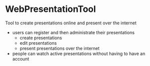WebPresentationTool
===================

Tool to create presentations online and present over the internet
- users can register and then administrate their presentations
  - create presentations
  - edit presentations
  - present presentations over the internet
- people can watch active presentations without having to have an account
